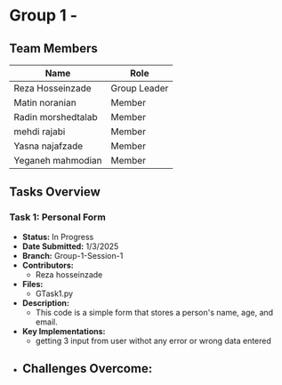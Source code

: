 # Group 1 - 

## Team Members
| Name | Role |
|------|------|
| Reza Hosseinzade | Group Leader |
| Matin noranian | Member |
| Radin morshedtalab | Member |
| mehdi rajabi | Member |
| Yasna najafzade | Member |
| Yeganeh mahmodian | Member |

## Tasks Overview

### Task 1: Personal Form
- **Status:** In Progress
- **Date Submitted:** 1/3/2025
- **Branch:** Group-1-Session-1
- **Contributors:**
  - Reza hosseinzade
- **Files:**
  -  GTask1.py
- **Description:**
  - This code is a simple form that stores a person's name, age, and email.
- **Key Implementations:**
  - getting 3 input from user withot any error or wrong data entered
- **Challenges Overcome:**
  - 
